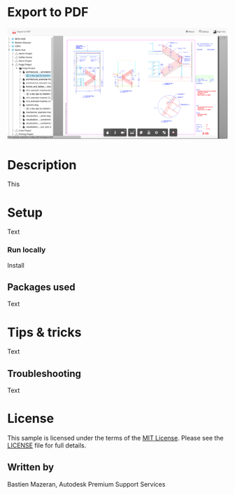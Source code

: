 # Export to PDF

![alt text](https://github.com/mazerab/design.automation-nodejs-pdf.exporter/blob/master/www/img/export%20to%20PDF.png)

# Description

This 

# Setup

Text

### Run locally

Install 

## Packages used

Text

# Tips & tricks

Text 

## Troubleshooting

Text 

# License

This sample is licensed under the terms of the [MIT License](http://opensource.org/licenses/MIT).
Please see the [LICENSE](LICENSE) file for full details.

## Written by
Bastien Mazeran, Autodesk Premium Support Services


